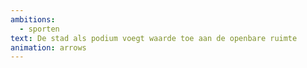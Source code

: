 ```yaml
---
ambitions:
  - sporten
text: De stad als podium voegt waarde toe aan de openbare ruimte
animation: arrows
---
```

